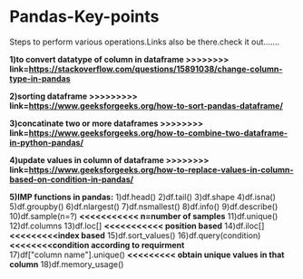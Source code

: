# Pandas-Key-points
Steps to perform various operations.Links also be there.check it out.......

**1)to convert datatype of column in dataframe >>>>>>>> link=https://stackoverflow.com/questions/15891038/change-column-type-in-pandas**

**2)sorting dataframe >>>>>>>>> link=https://www.geeksforgeeks.org/how-to-sort-pandas-dataframe/**

**3)concatinate two or more dataframes  >>>>>>>> link=https://www.geeksforgeeks.org/how-to-combine-two-dataframe-in-python-pandas/**

**4)update values in column of dataframe  >>>>>>>> link=https://www.geeksforgeeks.org/how-to-replace-values-in-column-based-on-condition-in-pandas/** 

**5)IMP functions in pandas:**
1)df.head()
2)df.tail()
3)df.shape
4)df.isna()
5)df.groupby()
6)df.nlargest()
7)df.nsmallest()
8)df.info()
9)df.describe()
10)df.sample(n=?) **<<<<<<<<<<< n=number of samples**
11)df.unique()
12)df.columns
13)df.loc[]     **<<<<<<<<<<< position based**
14)df.iloc[]   **<<<<<<<<<index based**
15)df.sort_values()
16)df.query(condition)    **<<<<<<<<condition according to requirment**                             
17)df["column name"].unique()   **<<<<<<<<< obtain unique values in that column**
18)df.memory_usage()
